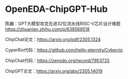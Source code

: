 # OpenEDA-ChipGPT-Hub

陈巍：GPT大模型攻克先进32位流水线RISC-V芯片设计难题 https://zhuanlan.zhihu.com/p/638569518


ChipChat论文：https://arxiv.org/pdf/2305.1324

CyperRio代码：https://github.com/hello-eternity/Cyberrio

ChipChat代码：https://zenodo.org/record/7953725

ChipGPT论文：https://arxiv.org/abs/2305.14019
